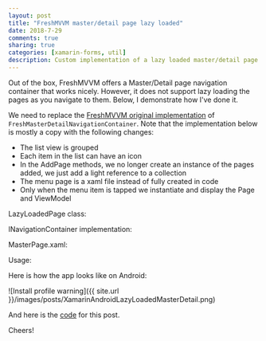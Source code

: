 ```yaml
---
layout: post
title: "FreshMVVM master/detail page lazy loaded"
date: 2018-7-29
comments: true
sharing: true
categories: [xamarin-forms, util]
description: Custom implementation of a lazy loaded master/detail page for FreshMVVM framework. Working coding sample included.
---
```


Out of the box, FreshMVVM offers a Master/Detail page navigation container that works nicely. However, it does not support lazy loading the pages as you navigate to them. Below, I demonstrate how I've done it.

We need to replace the [FreshMVVM original implementation](https://github.com/rid00z/FreshMvvm/blob/master/src/FreshMvvm/NavigationContainers/FreshMasterDetailNavigationContainer.cs) of `FreshMasterDetailNavigationContainer`. Note that the implementation below is mostly a copy  with the following changes:

* The list view is grouped
* Each item in the list can have an icon
* In the AddPage methods, we no longer create an instance of the pages added, we just add a light reference to a collection
* The menu page is a xaml file instead of fully created in code
* Only when the menu item is tapped we instantiate and display the Page and ViewModel

LazyLoadedPage class:

<script src="https://gist.github.com/jlucaspains/2e564f2c021f82def8f107f6cd2a792f.js"></script>

INavigationContainer implementation:

<script src="https://gist.github.com/jlucaspains/e799b2b019e654b2a59e01474928152a.js"></script>

MasterPage.xaml:

<script src="https://gist.github.com/jlucaspains/f6ef3e9c1aee12db3dabe3ed1924a4a9.js"></script>

Usage:

<script src="https://gist.github.com/jlucaspains/96f01ca53a5afd6d39f0e0513fed881c.js"></script>

Here is how the app looks like on Android:

![Install profile warning]({{ site.url }}/images/posts/XamarinAndroidLazyLoadedMasterDetail.png)

And here is the [code](https://github.com/jlucaspains/BlogSamples/tree/master/Xamarin/LPains.LazyLoadedMasterDetailPage) for this post.

Cheers!